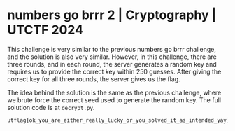# numbers go brrr 2 | Cryptography | UTCTF 2024

This challenge is very similar to the previous numbers go brrr challenge, and the solution is also very similar. However, in this challenge, there are three rounds, and in each round, the server generates a random key and requires us to provide the correct key within 250 guesses. After giving the correct key for all three rounds, the server gives us the flag.

The idea behind the solution is the same as the previous challenge, where we brute force the correct seed used to generate the random key. The full solution code is at `decrypt.py`.

```
utflag{ok_you_are_either_really_lucky_or_you_solved_it_as_intended_yay}
```